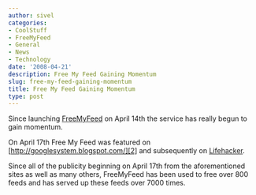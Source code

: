 ```yaml
---
author: sivel
categories:
- CoolStuff
- FreeMyFeed
- General
- News
- Technology
date: '2008-04-21'
description: Free My Feed Gaining Momentum
slug: free-my-feed-gaining-momentum
title: Free My Feed Gaining Momentum
type: post
---
```


Since launching [FreeMyFeed][1] on April 14th the service has really begun to gain momentum.

On April 17th Free My Feed was featured on [http://googlesystem.blogspot.com/][2] and subsequently on [Lifehacker][3].

Since all of the publicity beginning on April 17th from the aforementioned sites as well as many others, FreeMyFeed has been used to free over 800 feeds and has served up these feeds over 7000 times.

 [1]: http://freemyfeed.com/
 [2]: http://googlesystem.blogspot.com/2008/04/subscribe-to-authenticated-feeds-in.html
 [3]: http://lifehacker.com/380865/bypass-password+protected-feeds-with-freemyfeed
